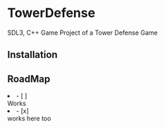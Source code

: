 # TowerDefense
SDL3, C++ Game Project of a Tower Defense Game 

## Installation

## RoadMap
<li>- [ ] </li> Works
<li>- [x] </li> works here too 
 
